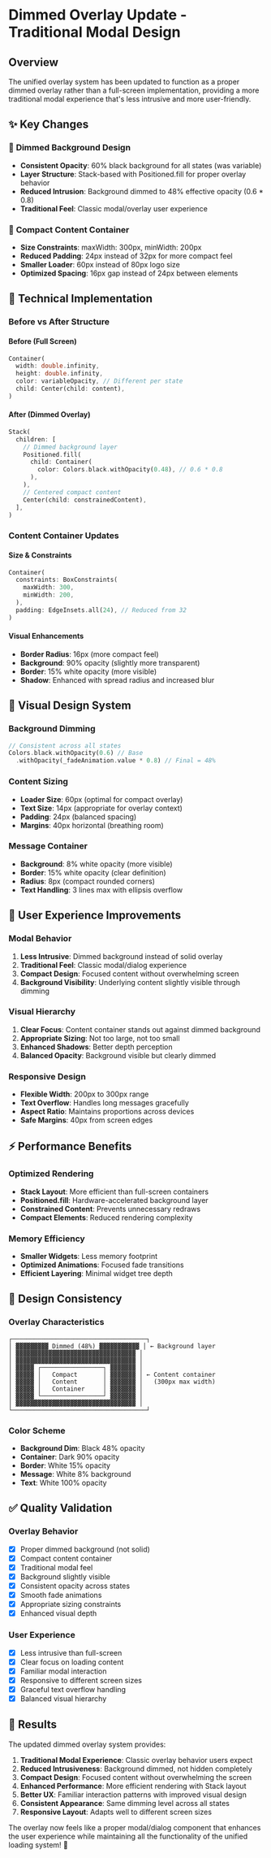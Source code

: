 # Dimmed Overlay Update - Traditional Modal Design

## Overview
The unified overlay system has been updated to function as a proper dimmed overlay rather than a full-screen implementation, providing a more traditional modal experience that's less intrusive and more user-friendly.

## ✨ Key Changes

### 🎨 **Dimmed Background Design**
- **Consistent Opacity**: 60% black background for all states (was variable)
- **Layer Structure**: Stack-based with Positioned.fill for proper overlay behavior
- **Reduced Intrusion**: Background dimmed to 48% effective opacity (0.6 * 0.8)
- **Traditional Feel**: Classic modal/overlay user experience

### 📏 **Compact Content Container**
- **Size Constraints**: maxWidth: 300px, minWidth: 200px
- **Reduced Padding**: 24px instead of 32px for more compact feel
- **Smaller Loader**: 60px instead of 80px logo size
- **Optimized Spacing**: 16px gap instead of 24px between elements

## 🔧 Technical Implementation

### Before vs After Structure

#### Before (Full Screen)
```dart
Container(
  width: double.infinity,
  height: double.infinity,
  color: variableOpacity, // Different per state
  child: Center(child: content),
)
```

#### After (Dimmed Overlay)
```dart
Stack(
  children: [
    // Dimmed background layer
    Positioned.fill(
      child: Container(
        color: Colors.black.withOpacity(0.48), // 0.6 * 0.8
      ),
    ),
    // Centered compact content
    Center(child: constrainedContent),
  ],
)
```

### Content Container Updates

#### Size & Constraints
```dart
Container(
  constraints: BoxConstraints(
    maxWidth: 300,
    minWidth: 200,
  ),
  padding: EdgeInsets.all(24), // Reduced from 32
)
```

#### Visual Enhancements
- **Border Radius**: 16px (more compact feel)
- **Background**: 90% opacity (slightly more transparent)
- **Border**: 15% white opacity (more visible)
- **Shadow**: Enhanced with spread radius and increased blur

## 🎯 Visual Design System

### Background Dimming
```dart
// Consistent across all states
Colors.black.withOpacity(0.6) // Base
  .withOpacity(_fadeAnimation.value * 0.8) // Final = 48%
```

### Content Sizing
- **Loader Size**: 60px (optimal for compact overlay)
- **Text Size**: 14px (appropriate for overlay context)
- **Padding**: 24px (balanced spacing)
- **Margins**: 40px horizontal (breathing room)

### Message Container
- **Background**: 8% white opacity (more visible)
- **Border**: 15% white opacity (clear definition)
- **Radius**: 8px (compact rounded corners)
- **Text Handling**: 3 lines max with ellipsis overflow

## 📱 User Experience Improvements

### Modal Behavior
1. **Less Intrusive**: Dimmed background instead of solid overlay
2. **Traditional Feel**: Classic modal/dialog experience
3. **Compact Design**: Focused content without overwhelming screen
4. **Background Visibility**: Underlying content slightly visible through dimming

### Visual Hierarchy
1. **Clear Focus**: Content container stands out against dimmed background
2. **Appropriate Sizing**: Not too large, not too small
3. **Enhanced Shadows**: Better depth perception
4. **Balanced Opacity**: Background visible but clearly dimmed

### Responsive Design
- **Flexible Width**: 200px to 300px range
- **Text Overflow**: Handles long messages gracefully
- **Aspect Ratio**: Maintains proportions across devices
- **Safe Margins**: 40px from screen edges

## ⚡ Performance Benefits

### Optimized Rendering
- **Stack Layout**: More efficient than full-screen containers
- **Positioned.fill**: Hardware-accelerated background layer
- **Constrained Content**: Prevents unnecessary redraws
- **Compact Elements**: Reduced rendering complexity

### Memory Efficiency
- **Smaller Widgets**: Less memory footprint
- **Optimized Animations**: Focused fade transitions
- **Efficient Layering**: Minimal widget tree depth

## 🎨 Design Consistency

### Overlay Characteristics
```
┌─────────────────────────────────────┐
│ ▓▓▓▓▓▓▓▓▓ Dimmed (48%) ▓▓▓▓▓▓▓▓▓▓▓ │ ← Background layer
│ ▓▓▓▓▓▓▓▓▓▓▓▓▓▓▓▓▓▓▓▓▓▓▓▓▓▓▓▓▓▓▓▓▓ │
│ ▓▓▓▓▓▓▓▓▓▓▓▓▓▓▓▓▓▓▓▓▓▓▓▓▓▓▓▓▓▓▓▓▓ │
│ ▓▓▓▓▓ ┌─────────────────┐ ▓▓▓▓▓▓▓ │
│ ▓▓▓▓▓ │   Compact       │ ▓▓▓▓▓▓▓ │ ← Content container
│ ▓▓▓▓▓ │   Content       │ ▓▓▓▓▓▓▓ │   (300px max width)
│ ▓▓▓▓▓ │   Container     │ ▓▓▓▓▓▓▓ │
│ ▓▓▓▓▓ └─────────────────┘ ▓▓▓▓▓▓▓ │
│ ▓▓▓▓▓▓▓▓▓▓▓▓▓▓▓▓▓▓▓▓▓▓▓▓▓▓▓▓▓▓▓▓▓ │
└─────────────────────────────────────┘
```

### Color Scheme
- **Background Dim**: Black 48% opacity
- **Container**: Dark 90% opacity
- **Border**: White 15% opacity
- **Message**: White 8% background
- **Text**: White 100% opacity

## ✅ Quality Validation

### Overlay Behavior
- [x] Proper dimmed background (not solid)
- [x] Compact content container
- [x] Traditional modal feel
- [x] Background slightly visible
- [x] Consistent opacity across states
- [x] Smooth fade animations
- [x] Appropriate sizing constraints
- [x] Enhanced visual depth

### User Experience
- [x] Less intrusive than full-screen
- [x] Clear focus on loading content
- [x] Familiar modal interaction
- [x] Responsive to different screen sizes
- [x] Graceful text overflow handling
- [x] Balanced visual hierarchy

## 🎉 Results

The updated dimmed overlay system provides:

1. **Traditional Modal Experience**: Classic overlay behavior users expect
2. **Reduced Intrusiveness**: Background dimmed, not hidden completely
3. **Compact Design**: Focused content without overwhelming the screen
4. **Enhanced Performance**: More efficient rendering with Stack layout
5. **Better UX**: Familiar interaction patterns with improved visual design
6. **Consistent Appearance**: Same dimming level across all states
7. **Responsive Layout**: Adapts well to different screen sizes

The overlay now feels like a proper modal/dialog component that enhances the user experience while maintaining all the functionality of the unified loading system! 🚀 